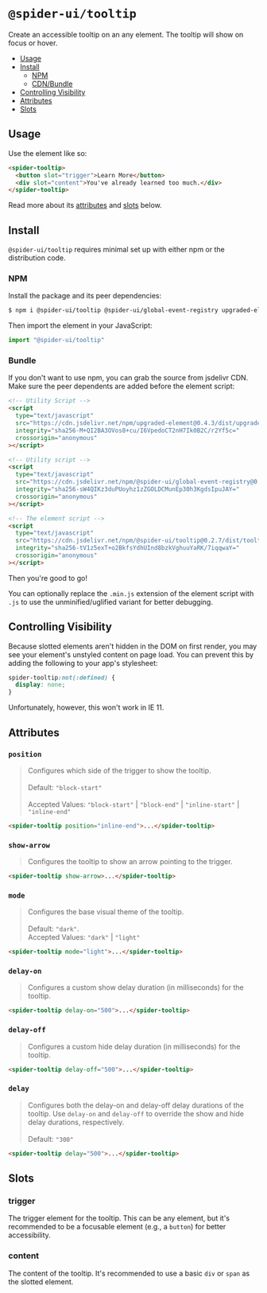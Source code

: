 # `@spider-ui/tooltip`

Create an accessible tooltip on an any element. The tooltip will show on focus or hover.

- [Usage](#usage)
- [Install](#install)
  - [NPM](#npm)
  - [CDN/Bundle](#cdn-bundle)
- [Controlling Visibility](#controlling-visibility)
- [Attributes](#attributes)
- [Slots](#slots)

## Usage

Use the element like so:

```html
<spider-tooltip>
  <button slot="trigger">Learn More</button>
  <div slot="content">You've already learned too much.</div>
</spider-tooltip>
```

Read more about its [attributes](#attributes) and [slots](#slots) below.

## Install

`@spider-ui/tooltip` requires minimal set up with either npm or the distribution code.

### NPM

Install the package and its peer dependencies:

```sh
$ npm i @spider-ui/tooltip @spider-ui/global-event-registry upgraded-element
```

Then import the element in your JavaScript:

```js
import "@spider-ui/tooltip"
```

### Bundle

If you don't want to use npm, you can grab the source from jsdelivr CDN. Make sure the peer dependents are added before the element script:

```html
<!-- Utility Script -->
<script
  type="text/javascript"
  src="https://cdn.jsdelivr.net/npm/upgraded-element@0.4.3/dist/upgraded-element.min.js"
  integrity="sha256-M+QI2BA3OVos8+cu/I6VpedoCT2nH7Ik0B2C/r2Yf5c="
  crossorigin="anonymous"
></script>

<!-- Utility script -->
<script
  type="text/javascript"
  src="https://cdn.jsdelivr.net/npm/@spider-ui/global-event-registry@0.2.7/dist/global-event-registry.min.js"
  integrity="sha256-sW4QIKz3duPUoyhz1zZGOLDCMunEp30h3KgdsIpuJAY="
  crossorigin="anonymous"
></script>

<!-- The element script -->
<script
  type="text/javascript"
  src="https://cdn.jsdelivr.net/npm/@spider-ui/tooltip@0.2.7/dist/tooltip.min.js"
  integrity="sha256-tV1z5exT+o2BkfsYdhUInd8bzkVghuuYaRK/7iqqwaY="
  crossorigin="anonymous"
></script>
```

Then you're good to go!

You can optionally replace the `.min.js` extension of the element script with `.js` to use the unminified/uglified variant for better debugging.

## Controlling Visibility

Because slotted elements aren't hidden in the DOM on first render, you may see your element's unstyled content on page load. You can prevent this by adding the following to your app's stylesheet:

```css
spider-tooltip:not(:defined) {
  display: none;
}
```

Unfortunately, however, this won't work in IE 11.

## Attributes

### `position`

> Configures which side of the trigger to show the tooltip.<br/><br/>Default: `"block-start"`<br/><br/>Accepted Values: `"block-start"` | `"block-end"` | `"inline-start"` | `"inline-end"`

```html
<spider-tooltip position="inline-end">...</spider-tooltip>
```

### `show-arrow`

> Configures the tooltip to show an arrow pointing to the trigger.

```html
<spider-tooltip show-arrow>...</spider-tooltip>
```

### `mode`

> Configures the base visual theme of the tooltip.<br/><br/>Default: `"dark"`.<br/>Accepted Values: `"dark"` | `"light"`

```html
<spider-tooltip mode="light">...</spider-tooltip>
```

### `delay-on`

> Configures a custom show delay duration (in milliseconds) for the tooltip.

```html
<spider-tooltip delay-on="500">...</spider-tooltip>
```

### `delay-off`

> Configures a custom hide delay duration (in milliseconds) for the tooltip.

```html
<spider-tooltip delay-off="500">...</spider-tooltip>
```

### `delay`

> Configures both the delay-on and delay-off delay durations of the tooltip. Use `delay-on` and `delay-off` to override the show and hide delay durations, respectively.<br/><br/>Default: `"300"`

```html
<spider-tooltip delay="500">...</spider-tooltip>
```

## Slots

### trigger

The trigger element for the tooltip. This can be any element, but it's recommended to be a focusable element (e.g., a `button`) for better accessibility.

### content

The content of the tooltip. It's recommended to use a basic `div` or `span` as the slotted element.
